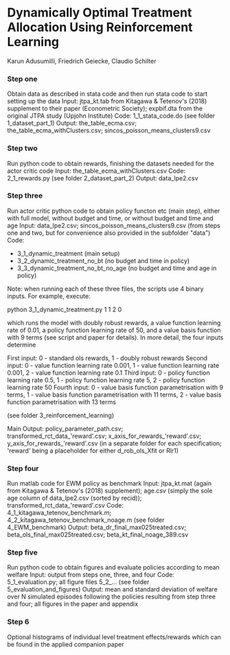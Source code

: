 # Dynamically Optimal Treatment Allocation Using Reinforcement Learning

Karun Adusumilli, Friedrich Geiecke, Claudio Schilter

### Step one

Obtain data as described in stata code and then run stata code to start setting up the data
Input: jtpa_kt.tab from Kitagawa & Tetenov's (2018) supplement to their paper (Econometric Society); expbif.dta from the original JTPA study (Upjohn Institute)
Code: 1_1_stata_code.do (see folder 1_dataset_part_1)
Output: the_table_ecma.csv; the_table_ecma_withClusters.csv; sincos_poisson_means_clusters9.csv


### Step two

Run python code to obtain rewards, finishing the datasets needed for the actor critic code
Input: the_table_ecma_withClusters.csv
Code: 2_1_rewards.py (see folder 2_dataset_part_2)
Output: data_lpe2.csv


### Step three

Run actor critic python code to obtain policy functon etc (main step), either with full model, without budget and time, or without budget and time and age
Input: data_lpe2.csv; sincos_poisson_means_clusters9.csv (from steps one and two, but for convenience also provided in the subfolder "data")
Code:

- 3_1_dynamic_treatment (main setup)
- 3_2_dynamic_treatment_no_bt (no budget and time in policy)
- 3_3_dynamic_treatment_no_bt_no_age (no budget and time and age in policy)

Note: when running each of these three files, the scripts use 4 binary inputs. For example, execute:

python 3_1_dynamic_treatment.py 1 1 2 0

which runs the model with doubly robust rewards, a value function learning rate of 0.01, a policy function learning rate of 50, and a value basis function with 9 terms (see script and paper for details). In more detail, the four inputs determine

First input: 0 - standard ols rewards, 1 - doubly robust rewards
Second input: 0 - value function learning rate 0.001, 1 - value function learning rate 0.001, 2 - value function learning rate 0.1
Third input: 0 - policy function learning rate 0.5, 1 - policy function learning rate 5, 2 - policy function learning rate 50
Fourth input: 0 - value basis function parametrisation with 9 terms, 1 - value basis function parametrisation with 11 terms, 2 - value basis function parametrisation with 13 terms

(see folder 3_reinforcement_learning)

Main Output: policy_parameter_path.csv; transformed_rct_data_'reward'.csv; x_axis_for_rewards_'reward'.csv; y_axis_for_rewards_'reward'.csv
(in a separate folder for each specification; 'reward' being a placeholder for either d_rob_ols_Xfit or Rlr1)


### Step four

Run matlab code for EWM policy as benchmark
Input: jtpa_kt.mat (again from Kitagawa & Tetenov's (2018) supplement); age.csv (simply the sole age column of data_lpe2.csv (sorted by recid)); transformed_rct_data_'reward'.csv
Code: 4_1_kitagawa_tetenov_benchmark.m; 4_2_kitagawa_tetenov_benchmark_noage.m (see folder 4_EWM_benchmark)
Output: beta_dr_final_max025treated.csv; beta_ols_final_max025treated.csv; beta_kt_final_noage_389.csv


### Step five

Run python code to obtain figures and evaluate policies according to mean welfare
Input: output from steps one, three, and four
Code: 5_1_evaluation.py; all figure files 5_2_... (see folder 5_evaluation_and_figures)
Output: mean and standard deviation of welfare over N simulated episodes following the policies resulting from step three and four; all figures in the paper and appendix

### Step 6

Optional histograms of individual level treatment effects/rewards which can be found in the applied companion paper
